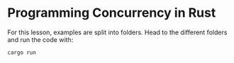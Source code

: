 # Programming Concurrency in Rust

For this lesson, examples are split into folders. Head to the different folders and run the code with:

```
cargo run 
```
